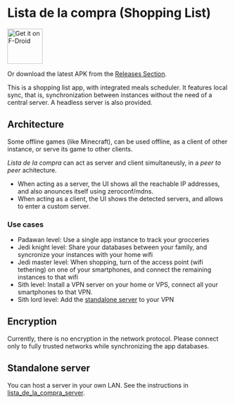 # Lista de la compra (Shopping List)

[<img src="https://f-droid.org/badge/get-it-on.png"
     alt="Get it on F-Droid"
     height="80">](https://f-droid.org/packages/com.jaimegonzalezfabregas.shoppinglist/)

Or download the latest APK from the [Releases Section](https://github.com/jaimegonzalezfabregas/lista_de_la_compra/releases/latest).


This is a shopping list app, with integrated meals scheduler. It features local sync, that is, synchronization between instances without the need of a central server. A headless server is also provided.


## Architecture

Some offline games (like Minecraft), can be used offline, as a client of other instance, or serve its game to other clients.

*Lista de la compra* can act as server and client simultaneusly, in a _peer to peer_ achitecture.

- When acting as a server, the UI shows all the reachable IP addresses, and also anounces itself using zeroconf/mdns.
- When acting as a client, the UI shows the detected servers, and allows to enter a custom server.

### Use cases
- Padawan level: Use a single app instance to track your grocceries
- Jedi knight level: Share your databases between your family, and syncronize your instances with your home wifi
- Jedi master level: When shopping, turn of the access point (wifi tethering) on one of your smartphones, and connect the remaining instances to that wifi
- Sith level: Install a VPN server on your home or VPS, connect all your smartphones to that VPN.
- Sith lord level: Add the [standalone server](./packages/lista_de_la_compra_server/README.md) to your VPN

## Encryption
Currently, there is no encryption in the network protocol. Please connect only to fully trusted networks while synchronizing the app databases.


## Standalone server
You can host a server in your own LAN. See the instructions in [lista_de_la_compra_server](./packages/lista_de_la_compra_server/README.md).








